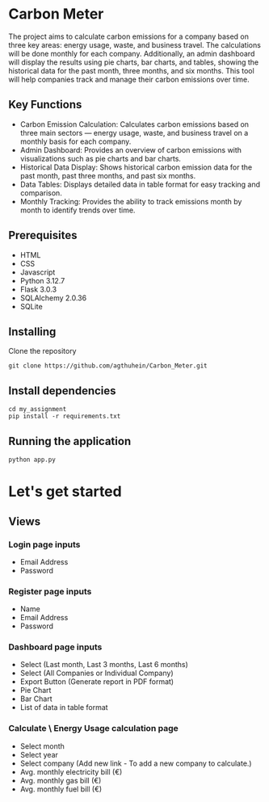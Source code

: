 # Carbon Meter

The project aims to calculate carbon emissions for a company based on three key areas: energy usage, waste, and business travel. The calculations will be done monthly for each company. Additionally, an admin dashboard will display the results using pie charts, bar charts, and tables, showing the historical data for the past month, three months, and six months. This tool will help companies track and manage their carbon emissions over time.


## Key Functions
- Carbon Emission Calculation: Calculates carbon emissions based on three main sectors — energy usage, waste, and business travel on a monthly basis for each company.
- Admin Dashboard: Provides an overview of carbon emissions with visualizations such as pie charts and bar charts.
- Historical Data Display: Shows historical carbon emission data for the past month, past three months, and past six months.
- Data Tables: Displays detailed data in table format for easy tracking and comparison.
- Monthly Tracking: Provides the ability to track emissions month by month to identify trends over time.


## Prerequisites

- HTML
- CSS
- Javascript
- Python 3.12.7
- Flask 3.0.3
- SQLAlchemy 2.0.36
- SQLite

## Installing

Clone the repository

    git clone https://github.com/agthuhein/Carbon_Meter.git
    
## Install dependencies

    cd my_assignment
    pip install -r requirements.txt

## Running the application

    python app.py

# Let's get started
## Views
### Login page inputs

- Email Address
- Password

### Register page inputs

- Name
- Email Address
- Password

### Dashboard page inputs

- Select (Last month, Last 3 months, Last 6 months)
- Select (All Companies or Individual Company)
- Export Button (Generate report in PDF format)
- Pie Chart
- Bar Chart
- List of data in table format

### Calculate \ Energy Usage calculation page

- Select month
- Select year
- Select company (Add new link - To add a new company to calculate.)
- Avg. monthly electricity bill (€)
- Avg. monthly gas bill (€)
- Avg. monthly fuel bill (€)
